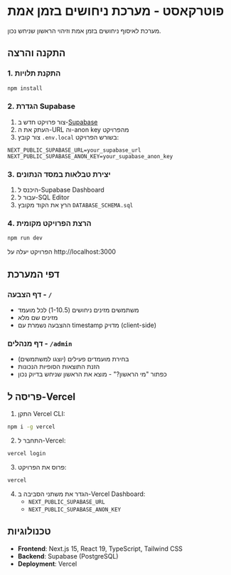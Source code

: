 # פוטרקאסט - מערכת ניחושים בזמן אמת

מערכת לאיסוף ניחושים בזמן אמת וזיהוי הראשון שניחש נכון.

## התקנה והרצה

### 1. התקנת תלויות
```bash
npm install
```

### 2. הגדרת Supabase

1. צור פרויקט חדש ב-[Supabase](https://supabase.com)
2. העתק את ה-URL וה-anon key מהפרויקט
3. צור קובץ `.env.local` בשורש הפרויקט:
```
NEXT_PUBLIC_SUPABASE_URL=your_supabase_url
NEXT_PUBLIC_SUPABASE_ANON_KEY=your_supabase_anon_key
```

### 3. יצירת טבלאות במסד הנתונים

1. היכנס ל-Supabase Dashboard
2. עבור ל-SQL Editor
3. הרץ את הקוד מקובץ `DATABASE_SCHEMA.sql`

### 4. הרצת הפרויקט מקומית
```bash
npm run dev
```

הפרויקט יעלה על http://localhost:3000

## דפי המערכת

### דף הצבעה - `/`
- משתמשים מזינים ניחושים (1-10.5) לכל מועמד
- מזינים שם מלא
- ההצבעה נשמרת עם timestamp מדויק (client-side)

### דף מנהלים - `/admin`
- בחירת מועמדים פעילים (יוצגו למשתמשים)
- הזנת התוצאות הסופיות הנכונות
- כפתור "מי הראשון?" - מוצא את הראשון שניחש בדיוק נכון

## פריסה ל-Vercel

1. התקן Vercel CLI:
```bash
npm i -g vercel
```

2. התחבר ל-Vercel:
```bash
vercel login
```

3. פרוס את הפרויקט:
```bash
vercel
```

4. הגדר את משתני הסביבה ב-Vercel Dashboard:
   - `NEXT_PUBLIC_SUPABASE_URL`
   - `NEXT_PUBLIC_SUPABASE_ANON_KEY`

## טכנולוגיות

- **Frontend**: Next.js 15, React 19, TypeScript, Tailwind CSS
- **Backend**: Supabase (PostgreSQL)
- **Deployment**: Vercel
